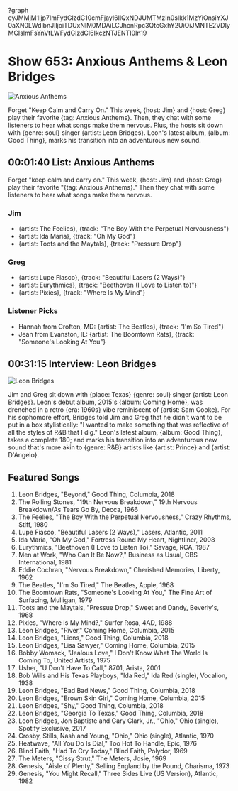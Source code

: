 ?graph eyJMMjM1Ijp7ImFydGlzdC10cmFjayI6IlQxNDJUMTMzIn0sIkk1MzYiOnsiYXJ0aXN0LWdlbnJlIjoiTDUxNlM0MDAiLCJhcnRpc3QtcGxhY2UiOiJMNTE2VDIyMCIsImFsYnVtLWFydGlzdCI6IkczNTJENTI0In19

# Show 653: Anxious Anthems & Leon Bridges

![Anxious Anthems](https://sound-images.s3.amazonaws.com/images/2018/anxious.jpg)

Forget "Keep Calm and Carry On." This week, {host: Jim} and {host: Greg} play their favorite {tag: Anxious Anthems}. Then, they chat with some listeners to hear what songs make them nervous. Plus, the hosts sit down with {genre: soul} singer {artist: Leon Bridges}. Leon's latest album, {album: Good Thing}, marks his transition into an adventurous new sound.


## 00:01:40 List: Anxious Anthems
Forget  "keep calm and carry on."  This week, {host: Jim} and {host: Greg} play their favorite "{tag: Anxious Anthems}." Then they chat with some listeners to hear what songs make them nervous. 

### Jim
- {artist: The Feelies}, {track: "The Boy With the Perpetual Nervousness"}
- {artist: Ida Maria}, {track: "Oh My God"}
- {artist: Toots and the Maytals}, {track: "Pressure Drop"}

### Greg
- {artist: Lupe Fiasco}, {track: "Beautiful Lasers (2 Ways)"}
- {artist: Eurythmics}, {track: "Beethoven (I Love to Listen to)"}
- {artist: Pixies}, {track: "Where Is My Mind"}

### Listener Picks

- Hannah from Crofton, MD: {artist: The Beatles}, {track: "I'm So Tired"}
- Jean from Evanston, IL: {artist: The Boomtown Rats}, {track: "Someone's Looking At You"}


## 00:31:15 Interview: Leon Bridges
![Leon Bridges](https://s3.amazonaws.com/sound-images/images/2018/Leon-Main-pic.jpeg)

Jim and Greg sit down with {place: Texas} {genre: soul} singer {artist: Leon Bridges}. Leon's debut album, 2015's {album: Coming Home}, was drenched in a retro {era: 1960s} vibe reminiscent of {artist: Sam Cooke}.  For his sophomore effort, Bridges told Jim and Greg that he didn't want to be put in a box stylistically: "I wanted to make something that was reflective of all the styles of R&B that I dig." Leon's latest album, {album: Good Thing}, takes a complete 180; and marks his transition into an adventurous new sound that's more akin to {genre: R&B} artists like {artist: Prince} and {artist: D'Angelo}.

## Featured Songs

1. Leon Bridges, "Beyond," Good Thing, Columbia, 2018
1. The Rolling Stones, "19th Nervous Breakdown," 19th Nervous Breakdown/As Tears Go By, Decca, 1966
1. The Feelies, "The Boy With the Perpetual Nervousness," Crazy Rhythms, Stiff, 1980
1. Lupe Fiasco, "Beautiful Lasers (2 Ways)," Lasers, Atlantic, 2011
1. Ida Maria, "Oh My God," Fortress Round My Heart, Nightliner, 2008
1. Eurythmics, "Beethoven (I Love to Listen To)," Savage, RCA, 1987
1. Men at Work, "Who Can It Be Now?," Business as Usual, CBS International, 1981
1. Eddie Cochran, "Nervous Breakdown," Cherished Memories, Liberty, 1962
1. The Beatles, "I'm So Tired," The Beatles, Apple, 1968
1. The Boomtown Rats, "Someone's Looking At You," The Fine Art of Surfacing, Mulligan, 1979
1. Toots and the Maytals, "Pressue Drop," Sweet and Dandy, Beverly's, 1968
1. Pixies, "Where Is My Mind?," Surfer Rosa, 4AD, 1988
1. Leon Bridges, "River," Coming Home, Columbia, 2015
1. Leon Bridges, "Lions," Good Thing, Columbia, 2018
1. Leon Bridges, "Lisa Sawyer," Coming Home, Columbia, 2015
1. Bobby Womack, "Jealous Love," I Don't Know What The World Is Coming To, United Artists, 1975
1. Usher, "U Don't Have To Call," 8701, Arista, 2001
1. Bob Wills and His Texas Playboys, "Ida Red," Ida Red (single), Vocalion, 1938
1. Leon Bridges, "Bad Bad News," Good Thing, Columbia, 2018
1. Leon Bridges, "Brown Skin Girl," Coming Home, Columbia, 2015
1. Leon Bridges, "Shy," Good Thing, Columbia, 2018
1. Leon Bridges, "Georgia To Texas," Good Thing, Columbia, 2018
1. Leon Bridges, Jon Baptiste and Gary Clark, Jr., "Ohio," Ohio (single), Spotify Exclusive, 2017
1. Crosby, Stills, Nash and Young, "Ohio," Ohio (single), Atlantic, 1970
1. Heatwave, "All You Do Is Dial," Too Hot To Handle, Epic, 1976
1. Blind Faith, "Had To Cry Today," Blind Faith, Polydor, 1969
1. The Meters, "Cissy Strut," The Meters, Josie, 1969
1. Genesis, "Aisle of Plenty," Selling England by the Pound, Charisma, 1973
1. Genesis, "You Might Recall," Three Sides Live (US Version), Atlantic, 1982